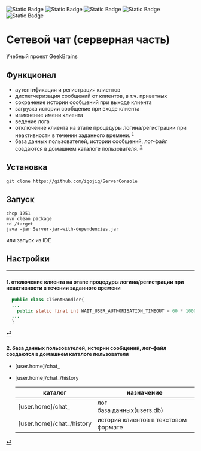 ![Static Badge](https://img.shields.io/badge/Java-17%2B-blue)
![Static Badge](https://img.shields.io/badge/Lombok-blue)
![Static Badge](https://img.shields.io/badge/Log4j-blue)
![Static Badge](https://img.shields.io/badge/Sqlite-blue)
![Static Badge](https://img.shields.io/badge/Maven-blue)


# Сетевой чат (серверная часть)
Учебный проект GeekBrains

## Функционал
- аутентификация и регистрация клиентов
- диспетчеризация сообщений от клиентов, в т.ч. приватных
- сохранение истории сообщений при выходе клиента
- загрузка истории сообщение при входе клиента
- изменение имени клиента
- ведение лога
- отключение клиента на этапе процедуры логина/регистрации при неактивности в течении заданного времени. <sup id="a1">[1](#f1)</sup>
- база данных пользователей, истории сообщений, лог-файл создаются в домашнем каталоге пользователя. <sup id="a2">[2](#f2)</sup>
    

## Установка
```
git clone https://github.com/igojig/ServerConsole
```

## Запуск
```
chcp 1251
mvn clean package
cd /target
java -jar Server-jar-with-dependencies.jar
```
или запуск из IDE

## Настройки


___

### <sup id="f1">1. отключение клиента на этапе процедуры логина/регистрации при неактивности в течении заданного времени</sup> 
```java
  public class ClientHandler{
  ...
    public static final int WAIT_USER_AUTHORISATION_TIMEOUT = 60 * 1000;
  ...
  }
```
[⏎](#a1)

### <sup id="f2">2. база данных пользователей, истории сообщений, лог-файл создаются в домашнем каталоге пользователя</sup>
- [user.home]/chat_
- [user.home]/chat_/history

  | каталог                   | назначение                           |
  |---------------------------|--------------------------------------|
  | [user.home]/chat_         | лог<br/>база данных(users.db)        |
  | [user.home]/chat_/history | история клиентов в текстовом формате |
[⏎](#a2)